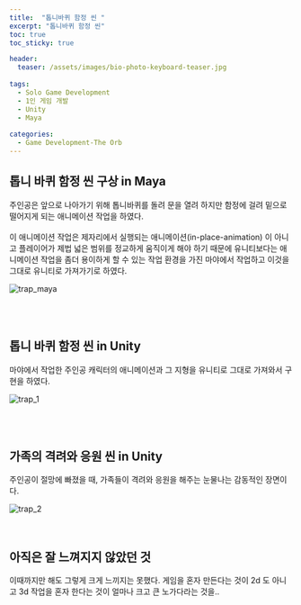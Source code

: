 ```yaml
---
title:  "톱니바퀴 함정 씬 "
excerpt: "톱니바퀴 함정 씬"
toc: true
toc_sticky: true

header:
  teaser: /assets/images/bio-photo-keyboard-teaser.jpg
  
tags:
  - Solo Game Development
  - 1인 게임 개발
  - Unity
  - Maya
  
categories:
  - Game Development-The Orb
---
```

## 톱니 바퀴 함정 씬 구상 in Maya

주인공은 앞으로 나아가기 위해 톱니바퀴를 돌려 문을 열려 하지만 함정에 걸려 밑으로 떨어지게 되는 애니메이션 작업을 하였다.  <br><br>
이 애니메이션 작업은 제자리에서 실행되는 애니메이션(in-place-animation) 이 아니고 플레이어가 제법 넓은 범위를 정교하게 움직이게 해야 하기 때문에
유니티보다는 애니메이션 작업을 좀더 용이하게 할 수 있는 작업 환경을 가진 마야에서 작업하고 이것을 그대로 유니티로 가져가기로 하였다.
<br>

![trap_maya](https://user-images.githubusercontent.com/73280175/104933223-01115880-59ec-11eb-9fb2-ec2e28124755.gif)

<br><br>

## 톱니 바퀴 함정 씬 in Unity

마야에서 작업한 주인공 캐릭터의 애니메이션과 그 지형을 유니티로 그대로 가져와서 구현을 하였다.

![trap_1](https://user-images.githubusercontent.com/73280175/104933226-02428580-59ec-11eb-86f0-e5ae34c0a38d.gif)

<br><br>

## 가족의 격려와 응원 씬 in Unity

주인공이 절망에 빠졌을 때, 가족들이 격려와 응원을 해주는 눈물나는 감동적인 장면이다.

![trap_2](https://user-images.githubusercontent.com/73280175/104933232-040c4900-59ec-11eb-8cb9-45a0092ba76b.gif)

<br>

## 아직은 잘 느껴지지 않았던 것

이때까지만 해도 그렇게 크게 느끼지는 못했다. 게임을 혼자 만든다는 것이 2d 도 아니고 3d 작업을 혼자 한다는 것이 얼마나 크고 큰 노가다라는 것을..
